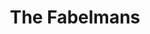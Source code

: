 ---
title: "The Fabelmans"
year: 2022
rating: 3.5
stars: "★★★½"
rewatched: false
permalink: "the-fabelmans"
watched_on: 2022-12-24
---